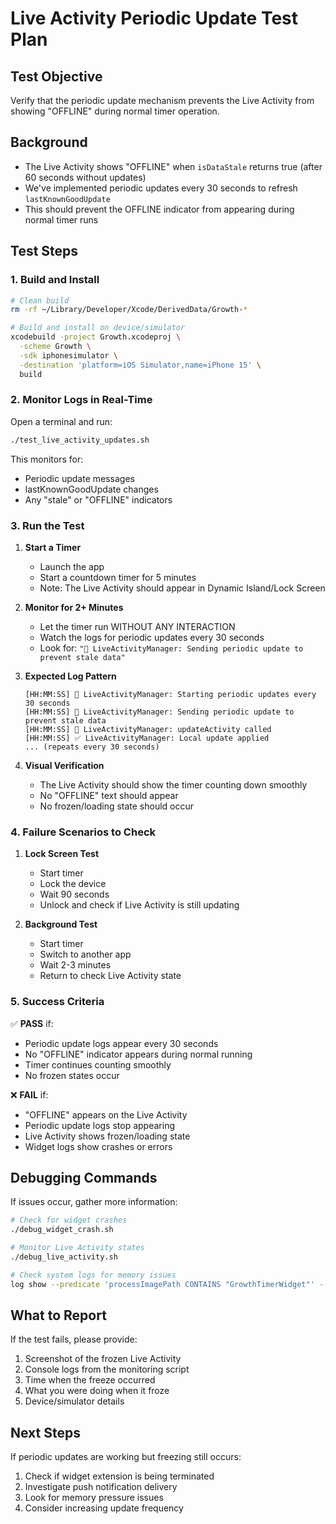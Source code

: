# Live Activity Periodic Update Test Plan

## Test Objective
Verify that the periodic update mechanism prevents the Live Activity from showing "OFFLINE" during normal timer operation.

## Background
- The Live Activity shows "OFFLINE" when `isDataStale` returns true (after 60 seconds without updates)
- We've implemented periodic updates every 30 seconds to refresh `lastKnownGoodUpdate`
- This should prevent the OFFLINE indicator from appearing during normal timer runs

## Test Steps

### 1. Build and Install
```bash
# Clean build
rm -rf ~/Library/Developer/Xcode/DerivedData/Growth-*

# Build and install on device/simulator
xcodebuild -project Growth.xcodeproj \
  -scheme Growth \
  -sdk iphonesimulator \
  -destination 'platform=iOS Simulator,name=iPhone 15' \
  build
```

### 2. Monitor Logs in Real-Time
Open a terminal and run:
```bash
./test_live_activity_updates.sh
```

This monitors for:
- Periodic update messages
- lastKnownGoodUpdate changes
- Any "stale" or "OFFLINE" indicators

### 3. Run the Test

1. **Start a Timer**
   - Launch the app
   - Start a countdown timer for 5 minutes
   - Note: The Live Activity should appear in Dynamic Island/Lock Screen

2. **Monitor for 2+ Minutes**
   - Let the timer run WITHOUT ANY INTERACTION
   - Watch the logs for periodic updates every 30 seconds
   - Look for: `"🔄 LiveActivityManager: Sending periodic update to prevent stale data"`

3. **Expected Log Pattern**
   ```
   [HH:MM:SS] 🔄 LiveActivityManager: Starting periodic updates every 30 seconds
   [HH:MM:SS] 🔄 LiveActivityManager: Sending periodic update to prevent stale data
   [HH:MM:SS] 🔵 LiveActivityManager: updateActivity called
   [HH:MM:SS] ✅ LiveActivityManager: Local update applied
   ... (repeats every 30 seconds)
   ```

4. **Visual Verification**
   - The Live Activity should show the timer counting down smoothly
   - No "OFFLINE" text should appear
   - No frozen/loading state should occur

### 4. Failure Scenarios to Check

1. **Lock Screen Test**
   - Start timer
   - Lock the device
   - Wait 90 seconds
   - Unlock and check if Live Activity is still updating

2. **Background Test**
   - Start timer
   - Switch to another app
   - Wait 2-3 minutes
   - Return to check Live Activity state

### 5. Success Criteria

✅ **PASS** if:
- Periodic update logs appear every 30 seconds
- No "OFFLINE" indicator appears during normal running
- Timer continues counting smoothly
- No frozen states occur

❌ **FAIL** if:
- "OFFLINE" appears on the Live Activity
- Periodic update logs stop appearing
- Live Activity shows frozen/loading state
- Widget logs show crashes or errors

## Debugging Commands

If issues occur, gather more information:

```bash
# Check for widget crashes
./debug_widget_crash.sh

# Monitor Live Activity states
./debug_live_activity.sh

# Check system logs for memory issues
log show --predicate 'processImagePath CONTAINS "GrowthTimerWidget"' --last 5m
```

## What to Report

If the test fails, please provide:
1. Screenshot of the frozen Live Activity
2. Console logs from the monitoring script
3. Time when the freeze occurred
4. What you were doing when it froze
5. Device/simulator details

## Next Steps

If periodic updates are working but freezing still occurs:
1. Check if widget extension is being terminated
2. Investigate push notification delivery
3. Look for memory pressure issues
4. Consider increasing update frequency